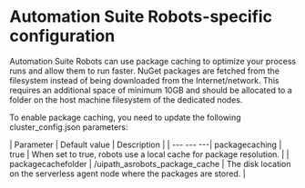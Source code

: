 ﻿# Automation Suite Robots-specific configuration

Automation Suite Robots can use package caching to optimize your process runs and allow them to run faster. NuGet packages are fetched from the filesystem instead of being downloaded from the Internet/network. This requires an additional space of minimum 10GB and should be allocated to a folder on the host machine filesystem of the dedicated nodes.

To enable package caching, you need to update the following cluster_config.json parameters:


| Parameter | Default value | Description |
| --- --- ---| packagecaching | true | When set to true, robots use a local cache for package resolution. |
| packagecachefolder | /uipath_asrobots_package_cache | The disk location on the serverless agent node where the packages are stored. |

